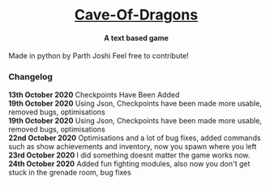<a href="https://github.com/parthjoshioriginal/Cave-Of-Dragons"><h1 align="center">Cave-Of-Dragons</h1></a>
<h4 align="center">A text based game</h4>

Made in python by Parth Joshi
Feel free to contribute!

### Changelog
**13th October 2020** Checkpoints Have Been Added<br/>
**19th October 2020** Using Json, Checkpoints have been made more usable, removed bugs, optimisations<br/>
**19th October 2020** Using Json, Checkpoints have been made more usable, removed bugs, optimisations<br/>
**22nd October 2020** Optimisations and a lot of bug fixes, added commands such as show achievements and inventory, now you spawn where you left<br/>
**23rd October 2020** I did something doesnt matter the game works now.<br/>
**24th October 2020** Added fun fighting modules, also now you don't get stuck in the grenade room, bug fixes<br/>

